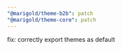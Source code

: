 ```yaml
---
"@marigold/theme-b2b": patch
"@marigold/theme-core": patch
---
```


fix: correctly export themes as default
